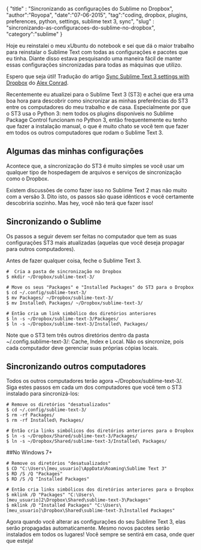 {
"title" : "Sincronizando as configurações do Sublime no Dropbox",
"author":"Royopa",
"date":"07-06-2015",
"tag":"coding, dropbox, plugins, preferences, python, settings, sublime text 3, sync",
"slug" : "sincronizando-as-configuracoes-do-sublime-no-dropbox",
"category":"sublime"
}

Hoje eu reinstalei o meu xUbuntu do notebook e sei que dá o maior trabalho para reinstalar o Sublime Text com todas as configurações e pacotes que eu tinha. Diante disso estava pesquisando uma maneira fácil de manter essas configurações sincronizadas para todas as máquinas que utilizo. 

Espero que seja útil! Tradução do artigo [Sync Sublime Text 3 settings with Dropbox](http://www.alexconrad.org/2013/07/sync-sublime-text-3-settings-with.html) do [Alex Conrad](https://twitter.com/alexconrad).

Recentemente eu atualizei para o Sublime Text 3 (ST3) e achei que era uma boa hora para descobrir como sincronizar as minhas preferências do ST3 entre os computadores do meu trabalho e de casa. Especialmente por que o ST3 usa o Python 3: nem todos os plugins disponíveis no Sublime Package Control funcionam no Python 3, então frequentemente eu tenho que fazer a instalação manual, o que é muito chato se você tem que fazer em todos os outros computadores que rodam o Sublime Text 3.

Algumas das minhas configurações
--------------------------------

Acontece que, a sincronização do ST3 é muito simples se você usar um qualquer tipo de hospedagem de arquivos e serviços de sincronização como o Dropbox.

Existem discussões de como fazer isso no Sublime Text 2 mas não muito com a versão 3. Dito isto, os passos são quase idênticos e você certamente descobriria sozinho. Mas hey, você não terá que fazer isso!

Sincronizando o Sublime
-----------------------

Os passos a seguir devem ser feitas no computador que tem as suas configurações ST3 mais atualizadas (aquelas que você deseja propagar para outros computadores).

Antes de fazer qualquer coisa, feche o Sublime Text 3.

```shell
#  Cria a pasta de sincronização no Dropbox
$ mkdir ~/Dropbox/sublime-text-3/

# Move os seus "Packages" e "Installed Packages" do ST3 para o Dropbox
$ cd ~/.config/sublime-text-3/
$ mv Packages/ ~/Dropbox/sublime-text-3/
$ mv Installed\ Packages/ ~/Dropbox/sublime-text-3/

# Então cria um link simbólico dos diretórios anteriores
$ ln -s ~/Dropbox/sublime-text-3/Packages/
$ ln -s ~/Dropbox/sublime-text-3/Installed\ Packages/
```

Note que o ST3 tem três outros diretórios dentro da pasta ~/.config.sublime-text-3/: Cache, Index e Local. Não os sincronize, pois cada computador deve gerenciar suas próprias cópias locais.

Sincronizando outros computadores
---------------------------------

Todos os outros computadores terão agora ~/Dropbox/sublime-text-3/. Siga estes passos em cada um dos computadores que você tem o ST3 instalado para sincronizá-los:

```shell
# Remove os diretórios "desatualizados"
$ cd ~/.config/sublime-text-3/
$ rm -rf Packages/
$ rm -rf Installed\ Packages/

# Então cria links simbólicos dos diretórios anteriores para o Dropbox
$ ln -s ~/Dropbox/Shared/sublime-text-3/Packages/
$ ln -s ~/Dropbox/Shared/sublime-text-3/Installed\ Packages/
```

##No Windows 7+

```shell
# Remove os diretórios "desatualizados"
$ CD "C:\Users\[meu_usuario]\AppData\Roaming\Sublime Text 3"
$ RD /S /Q "Packages"
$ RD /S /Q "Installed Packages"

# Então cria links simbólicos dos diretórios anteriores para o Dropbox
$ mklink /D "Packages" "C:\Users\[meu_usuario]2\Dropbox\Shared\sublime-text-3\Packages"
$ mklink /D "Installed Packages" "C:\Users\[meu_usuario]\Dropbox\Shared\sublime-text-3\Installed Packages"
```

Agora quando você alterar as configurações do seu Sublime Text 3, elas serão propagadas automaticamente. Mesmo novos pacotes serão instalados em todos os lugares! Você sempre se sentirá em casa, onde quer que esteja!
